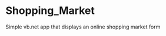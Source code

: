 # Shopping_Market

Simple vb.net app that displays an online shopping market form

<img src="img/" alt="">
<img src="img/" alt="">
<img src="img/" alt="">
